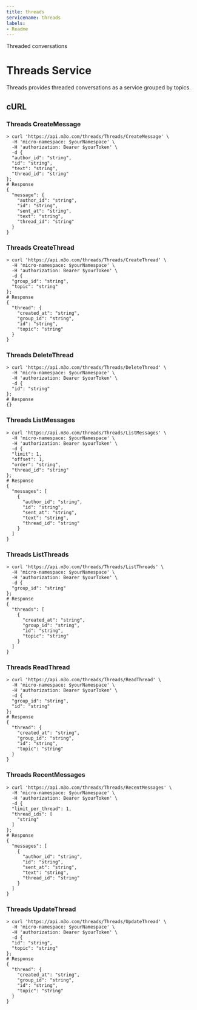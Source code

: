 ```yaml
---
title: threads
servicename: threads
labels: 
- Readme
---
```

Threaded conversations

# Threads Service

Threads provides threaded conversations as a service grouped by topics.


## cURL


### Threads CreateMessage
<!-- We use the request body description here as endpoint descriptions are not
being lifted correctly from the proto by the openapi spec generator -->

```shell
> curl 'https://api.m3o.com/threads/Threads/CreateMessage' \
  -H 'micro-namespace: $yourNamespace' \
  -H 'authorization: Bearer $yourToken' \
  -d {
  "author_id": "string",
  "id": "string",
  "text": "string",
  "thread_id": "string"
};
# Response
{
  "message": {
    "author_id": "string",
    "id": "string",
    "sent_at": "string",
    "text": "string",
    "thread_id": "string"
  }
}
```


### Threads CreateThread
<!-- We use the request body description here as endpoint descriptions are not
being lifted correctly from the proto by the openapi spec generator -->

```shell
> curl 'https://api.m3o.com/threads/Threads/CreateThread' \
  -H 'micro-namespace: $yourNamespace' \
  -H 'authorization: Bearer $yourToken' \
  -d {
  "group_id": "string",
  "topic": "string"
};
# Response
{
  "thread": {
    "created_at": "string",
    "group_id": "string",
    "id": "string",
    "topic": "string"
  }
}
```


### Threads DeleteThread
<!-- We use the request body description here as endpoint descriptions are not
being lifted correctly from the proto by the openapi spec generator -->

```shell
> curl 'https://api.m3o.com/threads/Threads/DeleteThread' \
  -H 'micro-namespace: $yourNamespace' \
  -H 'authorization: Bearer $yourToken' \
  -d {
  "id": "string"
};
# Response
{}
```


### Threads ListMessages
<!-- We use the request body description here as endpoint descriptions are not
being lifted correctly from the proto by the openapi spec generator -->

```shell
> curl 'https://api.m3o.com/threads/Threads/ListMessages' \
  -H 'micro-namespace: $yourNamespace' \
  -H 'authorization: Bearer $yourToken' \
  -d {
  "limit": 1,
  "offset": 1,
  "order": "string",
  "thread_id": "string"
};
# Response
{
  "messages": [
    {
      "author_id": "string",
      "id": "string",
      "sent_at": "string",
      "text": "string",
      "thread_id": "string"
    }
  ]
}
```


### Threads ListThreads
<!-- We use the request body description here as endpoint descriptions are not
being lifted correctly from the proto by the openapi spec generator -->

```shell
> curl 'https://api.m3o.com/threads/Threads/ListThreads' \
  -H 'micro-namespace: $yourNamespace' \
  -H 'authorization: Bearer $yourToken' \
  -d {
  "group_id": "string"
};
# Response
{
  "threads": [
    {
      "created_at": "string",
      "group_id": "string",
      "id": "string",
      "topic": "string"
    }
  ]
}
```


### Threads ReadThread
<!-- We use the request body description here as endpoint descriptions are not
being lifted correctly from the proto by the openapi spec generator -->

```shell
> curl 'https://api.m3o.com/threads/Threads/ReadThread' \
  -H 'micro-namespace: $yourNamespace' \
  -H 'authorization: Bearer $yourToken' \
  -d {
  "group_id": "string",
  "id": "string"
};
# Response
{
  "thread": {
    "created_at": "string",
    "group_id": "string",
    "id": "string",
    "topic": "string"
  }
}
```


### Threads RecentMessages
<!-- We use the request body description here as endpoint descriptions are not
being lifted correctly from the proto by the openapi spec generator -->

```shell
> curl 'https://api.m3o.com/threads/Threads/RecentMessages' \
  -H 'micro-namespace: $yourNamespace' \
  -H 'authorization: Bearer $yourToken' \
  -d {
  "limit_per_thread": 1,
  "thread_ids": [
    "string"
  ]
};
# Response
{
  "messages": [
    {
      "author_id": "string",
      "id": "string",
      "sent_at": "string",
      "text": "string",
      "thread_id": "string"
    }
  ]
}
```


### Threads UpdateThread
<!-- We use the request body description here as endpoint descriptions are not
being lifted correctly from the proto by the openapi spec generator -->

```shell
> curl 'https://api.m3o.com/threads/Threads/UpdateThread' \
  -H 'micro-namespace: $yourNamespace' \
  -H 'authorization: Bearer $yourToken' \
  -d {
  "id": "string",
  "topic": "string"
};
# Response
{
  "thread": {
    "created_at": "string",
    "group_id": "string",
    "id": "string",
    "topic": "string"
  }
}
```


